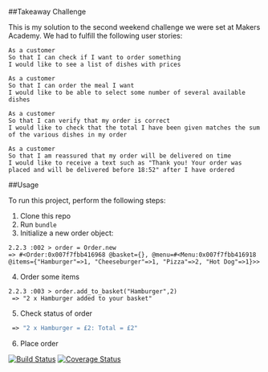 ##Takeaway Challenge

This is my solution to the second weekend challenge we were set at Makers Academy. We had to fulfill the following user stories:
```
As a customer
So that I can check if I want to order something
I would like to see a list of dishes with prices

As a customer
So that I can order the meal I want
I would like to be able to select some number of several available dishes

As a customer
So that I can verify that my order is correct
I would like to check that the total I have been given matches the sum of the various dishes in my order

As a customer
So that I am reassured that my order will be delivered on time
I would like to receive a text such as "Thank you! Your order was placed and will be delivered before 18:52" after I have ordered
```
##Usage

To run this project, perform the following steps:

1. Clone this repo
2. Run ```bundle```
3. Initialize a new order object:

 ```
2.2.3 :002 > order = Order.new
 => #<Order:0x007f7fbb416968 @basket={}, @menu=#<Menu:0x007f7fbb416918 @items={"Hamburger"=>1, "Cheeseburger"=>1, "Pizza"=>2, "Hot Dog"=>1}>>  
```

4. Order some items
```order.add_to_basket("Hamburger", 2)
2.2.3 :003 > order.add_to_basket("Hamburger",2)
 => "2 x Hamburger added to your basket"
```

5. Check status of order
```2.2.3 :004 > order.print_summary
 => "2 x Hamburger = £2: Total = £2"
```

6. Place order


[![Build Status](https://travis-ci.org/makersacademy/takeaway-challenge.svg?branch=master)](https://travis-ci.org/makersacademy/takeaway-challenge)
[![Coverage Status](https://coveralls.io/repos/makersacademy/takeaway-challenge/badge.png)](https://coveralls.io/r/makersacademy/takeaway-challenge)
